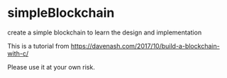 # simpleBlockchain
create a simple blockchain to learn the design and implementation

This is a tutorial from https://davenash.com/2017/10/build-a-blockchain-with-c/

Please use it at your own risk.
